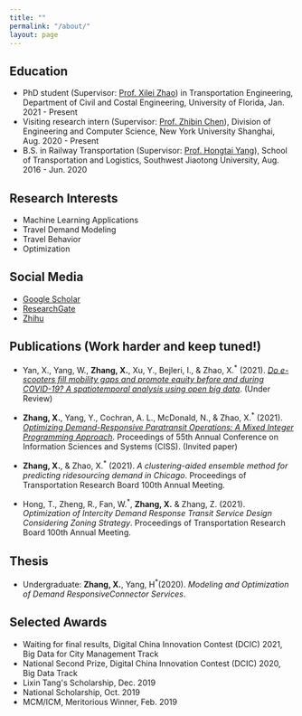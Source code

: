 ```yaml
---
title: ""
permalink: "/about/"
layout: page
---
```


## Education

- PhD student (Supervisor: [Prof. Xilei Zhao](https://www.essie.ufl.edu/people/name/xilei-zhao/))  in Transportation Engineering, Department of Civil and Costal Engineering, University of Florida, Jan. 2021 - Present
- Visiting research intern (Supervisor: [Prof. Zhibin Chen](https://shanghai.nyu.edu/academics/faculty/directory/zhibin-chen)), Division of Engineering and Computer Science, New York University Shanghai, Aug. 2020 - Present
- B.S. in Railway Transportation (Supervisor: [Prof. Hongtai Yang](https://faculty.swjtu.edu.cn/yanghongtai/en/index.htm)), School of Transportation and Logistics, Southwest Jiaotong University, Aug. 2016 - Jun. 2020

## Research Interests
- Machine Learning Applications
- Travel Demand Modeling
- Travel Behavior
- Optimization

## Social Media

 - [Google Scholar](https://scholar.google.com/citations?hl=zh-CN&user=VpVo0MQAAAAJ)
 - [ResearchGate](https://www.researchgate.net/profile/Xiaojian-Zhang-8)
 - [Zhihu](https://www.zhihu.com/people/xie-xie-nong-35-99)

## Publications (Work harder and keep tuned!)
- Yan, X., Yang, W., **Zhang, X.**, Xu, Y., Bejleri, I., & Zhao, X.<sup>*</sup> (2021). [*Do e-scooters fill mobility gaps and promote equity before and during COVID-19? A spatiotemporal analysis using open big data*](https://arxiv.org/abs/2103.09060).  (Under Review)

- **Zhang, X.**, Yang, Y., Cochran, A. L., McDonald, N., & Zhao, X.<sup>*</sup> (2021). [*Optimizing Demand-Responsive Paratransit Operations: A Mixed Integer Programming Approach*](https://arxiv.org/pdf/2012.10648). Proceedings of 55th Annual Conference on Information Sciences and Systems (CISS). (Invited paper)

- **Zhang, X.**, & Zhao, X.<sup>*</sup> (2021). _A clustering-aided ensemble method for predicting ridesourcing demand in Chicago_. Proceedings of Transportation Research Board 100th Annual Meeting.

- Hong, T., Zheng, R., Fan, W.<sup>*</sup>, **Zhang, X.** & Zhang, Z. (2021). _Optimization of Intercity Demand Response Transit Service Design Considering Zoning Strategy_. Proceedings of Transportation Research Board 100th Annual Meeting.

## Thesis
- Undergraduate: **Zhang, X.**, Yang, H<sup>*</sup>(2020). _Modeling and Optimization of Demand ResponsiveConnector Services_. 


## Selected Awards
- Waiting for final results, Digital China Innovation Contest (DCIC) 2021, Big Data for City Management Track
- National Second Prize, Digital China Innovation Contest (DCIC) 2020, Big Data Track
- Lixin Tang's Scholarship, Dec. 2019
- National Scholarship, Oct. 2019
- MCM/ICM, Meritorious Winner, Feb. 2019
